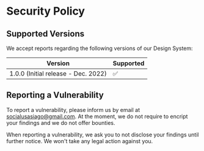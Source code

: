 # Security Policy

## Supported Versions

We accept reports regarding the following versions of our Design System:

| Version | Supported          |
| ------- | ------------------ |
| 1.0.0 (Initial release - Dec. 2022)   | :white_check_mark: |

## Reporting a Vulnerability

To report a vulnerability, please inform us by email at socialusasiago@gmail.com.
At the moment, we do not require to encript your findings and we do not offer bounties.

When reporting a vulnerability, we ask you to not disclose your findings until further notice. We won't take any legal action against you.
